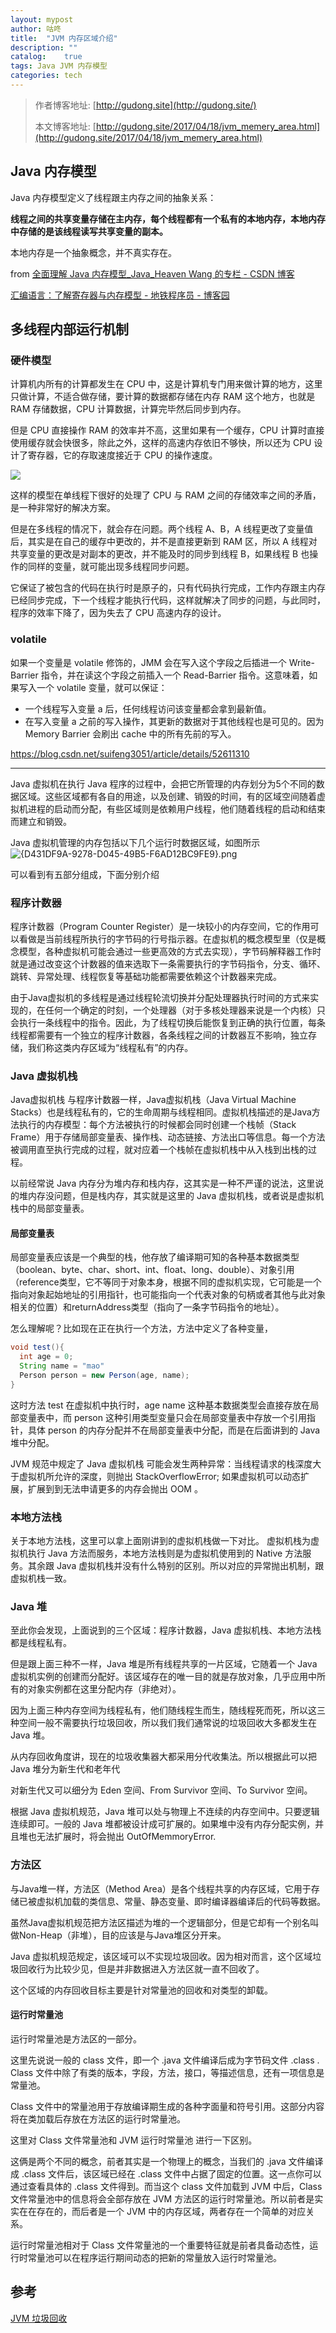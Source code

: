 ```yaml
---
layout: mypost
author: 咕咚
title:  "JVM 内存区域介绍"
description: ""
catalog:    true
tags: Java JVM 内存模型
categories: tech 
---
```

> 作者博客地址: [http://gudong.site](http://gudong.site/)
>
> 本文博客地址: [http://gudong.site/2017/04/18/jvm_memery_area.html](http://gudong.site/2017/04/18/jvm_memery_area.html)

## Java 内存模型

Java 内存模型定义了线程跟主内存之间的抽象关系：

**线程之间的共享变量存储在主内存，每个线程都有一个私有的本地内存，本地内存中存储的是该线程读写共享变量的副本。**

本地内存是一个抽象概念，并不真实存在。

from [全面理解 Java 内存模型\_Java\_Heaven Wang 的专栏 \- CSDN 博客](https://blog.csdn.net/suifeng3051/article/details/52611310)

[汇编语言：了解寄存器与内存模型 \- 地铁程序员 \- 博客园](https://www.cnblogs.com/yiyi17/p/9283103.html)

## 多线程内部运行机制

### 硬件模型

计算机内所有的计算都发生在 CPU 中，这是计算机专门用来做计算的地方，这里只做计算，不适合做存储，要计算的数据都存储在内存 RAM 这个地方，也就是 RAM 存储数据，CPU 计算数据，计算完毕然后同步到内存。

但是 CPU 直接操作 RAM 的效率并不高，这里如果有一个缓存，CPU 计算时直接使用缓存就会快很多，除此之外，这样的高速内存依旧不够快，所以还为 CPU 设计了寄存器，它的存取速度接近于 CPU 的操作速度。

![](https://picgudong.oss-cn-beijing.aliyuncs.com/picgo20200328095708.png)

这样的模型在单线程下很好的处理了 CPU 与 RAM 之间的存储效率之间的矛盾，是一种非常好的解决方案。

但是在多线程的情况下，就会存在问题。两个线程 A、B，A 线程更改了变量值后，其实是在自己的缓存中更改的，并不是直接更新到 RAM 区，所以 A 线程对共享变量的更改是对副本的更改，并不能及时的同步到线程 B，如果线程 B 也操作的同样的变量，就可能出现多线程同步问题。

它保证了被包含的代码在执行时是原子的，只有代码执行完成，工作内存跟主内存已经同步完成，下一个线程才能执行代码，这样就解决了同步的问题，与此同时，程序的效率下降了，因为失去了 CPU 高速内存的设计。

### volatile 

如果一个变量是 volatile 修饰的，JMM 会在写入这个字段之后插进一个 Write-Barrier 指令，并在读这个字段之前插入一个 Read-Barrier 指令。这意味着，如果写入一个 volatile 变量，就可以保证：

- 一个线程写入变量 a 后，任何线程访问该变量都会拿到最新值。
- 在写入变量 a 之前的写入操作，其更新的数据对于其他线程也是可见的。因为 Memory Barrier 会刷出 cache 中的所有先前的写入。

https://blog.csdn.net/suifeng3051/article/details/52611310

---

Java 虚拟机在执行 Java 程序的过程中，会把它所管理的内存划分为5个不同的数据区域。这些区域都有各自的用途，以及创建、销毁的时间，有的区域空间随着虚拟机进程的启动而分配，有些区域则是依赖用户线程，他们随着线程的启动和结束而建立和销毁。

Java 虚拟机管理的内存包括以下几个运行时数据区域，如图所示
![{D431DF9A-9278-D045-49B5-F6AD12BC9FE9}.png](https://user-gold-cdn.xitu.io/2018/3/28/1626d1c69abf5b0f?imageView2/0/w/1280/h/960/format/webp/ignore-error/1)

可以看到有五部分组成，下面分别介绍

### 程序计数器 
程序计数器（Program Counter Register）是一块较小的内存空间，它的作用可以看做是当前线程所执行的字节码的行号指示器。在虚拟机的概念模型里（仅是概念模型，各种虚拟机可能会通过一些更高效的方式去实现），字节码解释器工作时就是通过改变这个计数器的值来选取下一条需要执行的字节码指令，分支、循环、跳转、异常处理、线程恢复等基础功能都需要依赖这个计数器来完成。

由于Java虚拟机的多线程是通过线程轮流切换并分配处理器执行时间的方式来实现的，在任何一个确定的时刻，一个处理器（对于多核处理器来说是一个内核）只会执行一条线程中的指令。因此，为了线程切换后能恢复到正确的执行位置，每条线程都需要有一个独立的程序计数器，各条线程之间的计数器互不影响，独立存储，我们称这类内存区域为“线程私有”的内存。

### Java 虚拟机栈
Java虚拟机栈 与程序计数器一样，Java虚拟机栈（Java Virtual Machine Stacks）也是线程私有的，它的生命周期与线程相同。虚拟机栈描述的是Java方法执行的内存模型：每个方法被执行的时候都会同时创建一个栈帧（Stack Frame）用于存储局部变量表、操作栈、动态链接、方法出口等信息。每一个方法被调用直至执行完成的过程，就对应着一个栈帧在虚拟机栈中从入栈到出栈的过程。

以前经常说 Java 内存分为堆内存和栈内存，这其实是一种不严谨的说法，这里说的堆内存没问题，但是栈内存，其实就是这里的 Java 虚拟机栈，或者说是虚拟机栈中的局部变量表。

#### 局部变量表

局部变量表应该是一个典型的栈，他存放了编译期可知的各种基本数据类型（boolean、byte、char、short、int、float、long、double）、对象引用（reference类型，它不等同于对象本身，根据不同的虚拟机实现，它可能是一个指向对象起始地址的引用指针，也可能指向一个代表对象的句柄或者其他与此对象相关的位置）和returnAddress类型（指向了一条字节码指令的地址）。

怎么理解呢？比如现在正在执行一个方法，方法中定义了各种变量，

```java
void test(){
  int age = 0;
  String name = "mao"
  Person person = new Person(age, name);
}
```

这时方法 test 在虚拟机中执行时，age name 这种基本数据类型会直接存放在局部变量表中，而 person 这种引用类型变量只会在局部变量表中存放一个引用指针，具体 person 的内存分配并不在局部变量表中分配，而是在后面讲到的 Java 堆中分配。 

JVM 规范中规定了 Java 虚拟机栈 可能会发生两种异常：当线程请求的栈深度大于虚拟机所允许的深度，则抛出 StackOverflowError; 如果虚拟机可以动态扩展，扩展到到无法申请更多的内存会抛出 OOM 。

### 本地方法栈

关于本地方法栈，这里可以拿上面刚讲到的虚拟机栈做一下对比。
虚拟机栈为虚拟机执行 Java 方法而服务，本地方法栈则是为虚拟机使用到的 Native 方法服务。其余跟 Java 虚拟机栈并没有什么特别的区别。所以对应的异常抛出机制，跟虚拟机栈一致。

### Java 堆
至此你会发现，上面说到的三个区域：程序计数器，Java 虚拟机栈、本地方法栈都是线程私有。

但是跟上面三种不一样，Java 堆是所有线程共享的一片区域，它随着一个 Java 虚拟机实例的创建而分配好。该区域存在的唯一目的就是存放对象，几乎应用中所有的对象实例都在这里分配内存（非绝对）。

因为上面三种内存空间为线程私有，他们随线程生而生，随线程死而死，所以这三种空间一般不需要执行垃圾回收，所以我们我们通常说的垃圾回收大多都发生在 Java 堆。

从内存回收角度讲，现在的垃圾收集器大都采用分代收集法。所以根据此可以把 Java 堆分为新生代和老年代

对新生代又可以细分为 Eden 空间、From Survivor 空间、To Survivor 空间。

根据 Java 虚拟机规范，Java 堆可以处与物理上不连续的内存空间中。只要逻辑连续即可。一般的 Java 堆都被设计成可扩展的。如果堆中没有内存分配实例，并且堆也无法扩展时，将会抛出 OutOfMemmoryError.

### 方法区
与Java堆一样，方法区（Method Area）是各个线程共享的内存区域，它用于存储已被虚拟机加载的类信息、常量、静态变量、即时编译器编译后的代码等数据。

虽然Java虚拟机规范把方法区描述为堆的一个逻辑部分，但是它却有一个别名叫做Non-Heap（非堆），目的应该是与Java堆区分开来。

Java 虚拟机规范规定，该区域可以不实现垃圾回收。因为相对而言，这个区域垃圾回收行为比较少见，但是并非数据进入方法区就一直不回收了。

这个区域的内存回收目标主要是针对常量池的回收和对类型的卸载。

#### 运行时常量池

运行时常量池是方法区的一部分。

这里先说说一般的 class 文件，即一个 .java 文件编译后成为字节码文件 .class . Class 文件中除了有类的版本，字段，方法，接口，等描述信息，还有一项信息是常量池。

Class 文件中的常量池用于存放编译期生成的各种字面量和符号引用。这部分内容将在类加载后存放在方法区的运行时常量池。

这里对 Class 文件常量池和 JVM 运行时常量池 进行一下区别。

这俩是两个不同的概念，前者其实是一个物理上的概念，当我们的 .java 文件编译成 .class 文件后，该区域已经在 .class 文件中占据了固定的位置。这一点你可以通过查看具体的 .class 文件得到。而当这个 class 文件加载到 JVM 中后，Class 文件常量池中的信息将会全部存放在 JVM 方法区的运行时常量池。所以前者是实实在在存在的，而后者是一个 JVM 中的内存区域，两者存在一个简单的对应关系。

运行时常量池相对于 Class 文件常量池的一个重要特征就是前者具备动态性，运行时常量池可以在程序运行期间动态的把新的常量放入运行时常量池。

## 参考
[JVM 垃圾回收](https://zhuanlan.zhihu.com/p/26386634)